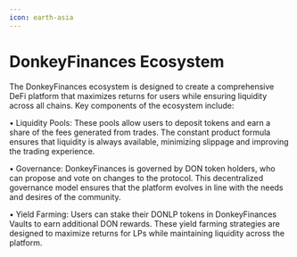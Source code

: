 ```yaml
---
icon: earth-asia
---
```


# DonkeyFinances Ecosystem

The DonkeyFinances ecosystem is designed to create a comprehensive DeFi platform that maximizes returns for users while ensuring liquidity across all chains. Key components of the ecosystem include:

• Liquidity Pools: These pools allow users to deposit tokens and earn a share of the fees generated from trades. The constant product formula ensures that liquidity is always available, minimizing slippage and improving the trading experience.

• Governance: DonkeyFinances is governed by DON token holders, who can propose and vote on changes to the protocol. This decentralized governance model ensures that the platform evolves in line with the needs and desires of the community.

• Yield Farming: Users can stake their DONLP tokens in DonkeyFinances Vaults to earn additional DON rewards. These yield farming strategies are designed to maximize returns for LPs while maintaining liquidity across the platform.
